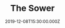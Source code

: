 ---
title: "The Sower"
image: "https://i.vimeocdn.com/video/837805573.webp?mw=900&mh=517"
date: "2019-12-08T15:30:00.000Z"
video:
  type: "vimeo"
  id: 378133470
speaker:
  name: "Bart Wilkins"
  permalink: "bart-wilkins"
series: "here-below"
---